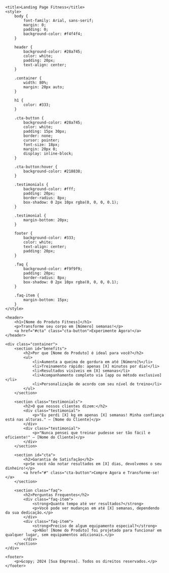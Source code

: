 
    <title>Landing Page Fitness</title>
    <style>
        body {
            font-family: Arial, sans-serif;
            margin: 0;
            padding: 0;
            background-color: #f4f4f4;
        }

        header {
            background-color: #28a745;
            color: white;
            padding: 20px;
            text-align: center;
        }

        .container {
            width: 80%;
            margin: 20px auto;
        }

        h1 {
            color: #333;
        }

        .cta-button {
            background-color: #28a745;
            color: white;
            padding: 15px 30px;
            border: none;
            cursor: pointer;
            font-size: 18px;
            margin: 20px 0;
            display: inline-block;
        }

        .cta-button:hover {
            background-color: #218838;
        }

        .testimonials {
            background-color: #fff;
            padding: 20px;
            border-radius: 8px;
            box-shadow: 0 2px 10px rgba(0, 0, 0, 0.1);
        }

        .testimonial {
            margin-bottom: 20px;
        }

        footer {
            background-color: #333;
            color: white;
            text-align: center;
            padding: 20px;
        }

        .faq {
            background-color: #f9f9f9;
            padding: 20px;
            border-radius: 8px;
            box-shadow: 0 2px 10px rgba(0, 0, 0, 0.1);
        }

        .faq-item {
            margin-bottom: 15px;
        }
    </style>
</head>
<body>

    <header>
        <h1>[Nome do Produto Fitness]</h1>
        <p>Transforme seu corpo em [Número] semanas!</p>
        <a href="#cta" class="cta-button">Experimente Agora!</a>
    </header>

    <div class="container">
        <section id="benefits">
            <h2>Por que [Nome do Produto] é ideal para você?</h2>
            <ul>
                <li>Aumenta a queima de gordura em até [Número]%</li>
                <li>Treinamento rápido: apenas [X] minutos por dia!</li>
                <li>Resultados visíveis em [X] semanas</li>
                <li>Acompanhamento completo via [app ou método exclusivo]</li>
                <li>Personalização de acordo com seu nível de treino</li>
            </ul>
        </section>

        <section class="testimonials">
            <h2>O que nossos clientes dizem:</h2>
            <div class="testimonial">
                <p>"Eu perdi [X] kg em apenas [X] semanas! Minha confiança está nas alturas." — [Nome do Cliente]</p>
            </div>
            <div class="testimonial">
                <p>"Nunca pensei que treinar pudesse ser tão fácil e eficiente!" — [Nome do Cliente]</p>
            </div>
        </section>

        <section id="cta">
            <h2>Garantia de Satisfação</h2>
            <p>Se você não notar resultados em [X] dias, devolvemos o seu dinheiro!</p>
            <a href="#" class="cta-button">Compre Agora e Transforme-se!</a>
        </section>

        <section class="faq">
            <h2>Perguntas Frequentes</h2>
            <div class="faq-item">
                <strong>Quanto tempo até ver resultados?</strong>
                <p>Você pode ver mudanças em até [X] semanas, dependendo da sua dedicação.</p>
            </div>
            <div class="faq-item">
                <strong>Preciso de algum equipamento especial?</strong>
                <p>Não! [Nome do Produto] foi projetado para funcionar em qualquer lugar, sem equipamentos adicionais.</p>
            </div>
        </section>
    </div>

    <footer>
        <p>&copy; 2024 [Sua Empresa]. Todos os direitos reservados.</p>
    </footer>

</body>
</html>
